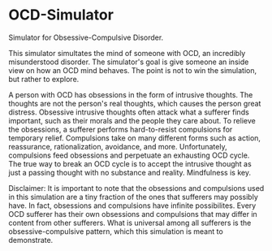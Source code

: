# OCD-Simulator
Simulator for Obsessive-Compulsive Disorder.

This simulator simultates the mind of someone with OCD, an incredibly misunderstood disorder. The simulator's goal is give someone an inside view on how an OCD mind behaves. The point is not to win the simulation, but rather to explore.

A person with OCD has obsessions in the form of intrusive thoughts. The thoughts are not the person's real thoughts, which causes the person great distress. Obsessive intrusive thoughts often attack what a sufferer finds important, such as their morals and the people they care about. To relieve the obsessions, a sufferer performs hard-to-resist compulsions for temporary relief. Compulsions take on many different forms such as action, reassurance, rationalization, avoidance, and more. Unfortunately, compulsions feed obsessions and perpetuate an exhausting OCD cycle. The true way to break an OCD cycle is to accept the intrusive thought as just a passing thought with no substance and reality. Mindfulness is key.

Disclaimer: It is important to note that the obsessions and compulsions used in this simulation are a tiny fraction of the ones that sufferers may possibly have. In fact, obsessions and compulsions have infinite possibilites. Every OCD sufferer has their own obsessions and compulsions that may differ in content from other sufferers. What is universal among all sufferers is the obsessive-compulsive pattern, which this simulation is meant to demonstrate. 
